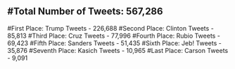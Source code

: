#Total Number of Tweets: 567,286 
---
#First Place: Trump Tweets - 226,688
#Second Place: Clinton Tweets - 85,813
#Third Place: Cruz Tweets - 77,996
#Fourth Place: Rubio Tweets - 69,423
#Fifth Place: Sanders Tweets - 51,435
#Sixth Place: Jeb! Tweets - 35,876
#Seventh Place: Kasich Tweets - 10,965
#Last Place: Carson Tweets - 9,091
